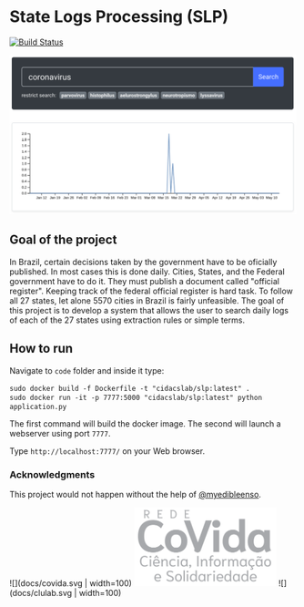 # State Logs Processing (SLP)
[![Build Status](https://travis-ci.com/cidacslab/covid19-diarios-oficiais.svg?token=4NPdpgkxu7MaGzxEDga4&branch=master)](https://travis-ci.com/cidacslab/covid19-diarios-oficiais)

![image](docs/slp.png)

## Goal of the project

In Brazil,
certain decisions taken by the government have to be oficially published.
In most cases this is done daily.
Cities, States, and the Federal government have to do it.
They must publish a document called "official register".
Keeping track of the federal official register is hard task.
To follow all 27 states, let alone 5570 cities in Brazil is fairly unfeasible.
The goal of this project is to develop a system that allows the user 
to search daily logs of each of the 27 states
using extraction rules or simple terms.

## How to run

Navigate to `code` folder and inside it type:

```
sudo docker build -f Dockerfile -t "cidacslab/slp:latest" .
sudo docker run -it -p 7777:5000 "cidacslab/slp:latest" python application.py
```

The first command will build the docker image.
The second will launch a webserver using port `7777`.

Type `http://localhost:7777/` on your Web browser.

### Acknowledgments

This project would not happen without the help of [@myedibleenso](https://github.com/myedibleenso).

![](docs/covida.svg | width=100)
<img src="docs/covida.svg" width="250"/>
![](docs/clulab.svg | width=100)
